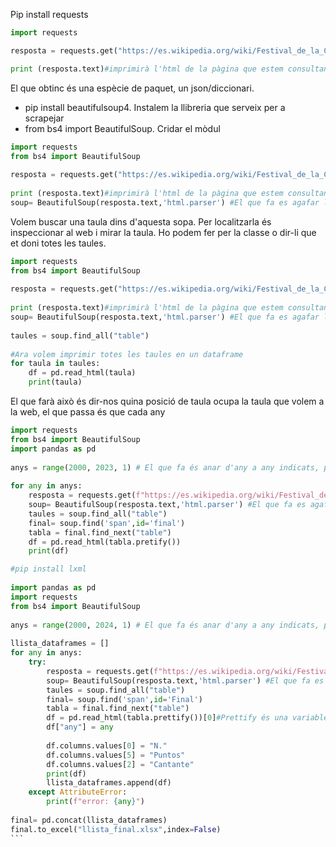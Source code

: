Pip install requests
``` Python
import requests

resposta = requests.get("https://es.wikipedia.org/wiki/Festival_de_la_Canci%C3%B3n_de_Eurovisi%C3%B3n_2023")

print (resposta.text)#imprimirà l'html de la pàgina que estem consultant

```
 El que obtinc és una espècie de paquet, un json/diccionari. 
-  pip install beautifulsoup4. Instalem la llibreria que serveix per a scrapejar 
- from bs4 import BeautifulSoup. Cridar el mòdul 
``` Python
import requests  
from bs4 import BeautifulSoup  
  
resposta = requests.get("https://es.wikipedia.org/wiki/Festival_de_la_Canci%C3%B3n_de_Eurovisi%C3%B3n_2023")  
  
print (resposta.text)#imprimirà l'html de la pàgina que estem consultant  
soup= BeautifulSoup(resposta.text,'html.parser') #El que fa es agafar la sopa i la parseja com un html
```

Volem buscar una taula dins d'aquesta sopa. Per localitzarla és inspeccionar al web i mirar la taula. Ho podem fer per la classe o dir-li que et doni totes les taules. 

``` Python
import requests  
from bs4 import BeautifulSoup  
  
resposta = requests.get("https://es.wikipedia.org/wiki/Festival_de_la_Canci%C3%B3n_de_Eurovisi%C3%B3n_2023")  
  
print (resposta.text)#imprimirà l'html de la pàgina que estem consultant  
soup= BeautifulSoup(resposta.text,'html.parser') #El que fa es agafar la sopa i la parseja com un html  
  
taules = soup.find_all("table")  
  
#Ara volem imprimir totes les taules en un dataframe  
for taula in taules:  
    df = pd.read_html(taula)  
    print(taula)
```

El que farà això és dir-nos quina posició de taula ocupa la taula que volem a la web, el que passa és que cada any 

``` Python
import requests  
from bs4 import BeautifulSoup  
import pandas as pd  
  
anys = range(2000, 2023, 1) # El que fa és anar d'any a any indicats, per cada número que indiquem  
  
for any in anys:  
    resposta = requests.get(f"https://es.wikipedia.org/wiki/Festival_de_la_Canci%C3%B3n_de_Eurovisi%C3%B3n_2023{any}")  
    soup= BeautifulSoup(resposta.text,'html.parser') #El que fa es agafar la sopa i la parseja com un html  
    taules = soup.find_all("table")  
    final= soup.find('span',id='final')  
    tabla = final.find_next("table")  
    df = pd.read_html(tabla.pretify())  
    print(df)
```

```` Python
#pip install lxml  
  
import pandas as pd  
import requests  
from bs4 import BeautifulSoup  
  
anys = range(2000, 2024, 1) # El que fa és anar d'any a any indicats, per cada número que indiquem  
  
llista_dataframes = []  
for any in anys:  
    try:  
        resposta = requests.get(f"https://es.wikipedia.org/wiki/Festival_de_la_Canci%C3%B3n_de_Eurovisi%C3%B3n_{any}")  
        soup= BeautifulSoup(resposta.text,'html.parser') #El que fa es agafar la sopa i la parseja com un html  
        taules = soup.find_all("table")  
        final= soup.find('span',id='Final')  
        tabla = final.find_next("table")  
        df = pd.read_html(tabla.prettify())[0]#Prettify és una variable de pandas que fa que es quedi maco  
        df["any"] = any  
  
        df.columns.values[0] = "N."  
        df.columns.values[5] = "Puntos"  
        df.columns.values[2] = "Cantante"  
        print(df)  
        llista_dataframes.append(df)  
    except AttributeError:  
        print(f"error: {any}")  
  
final= pd.concat(llista_dataframes)  
final.to_excel("llista_final.xlsx",index=False)
```
